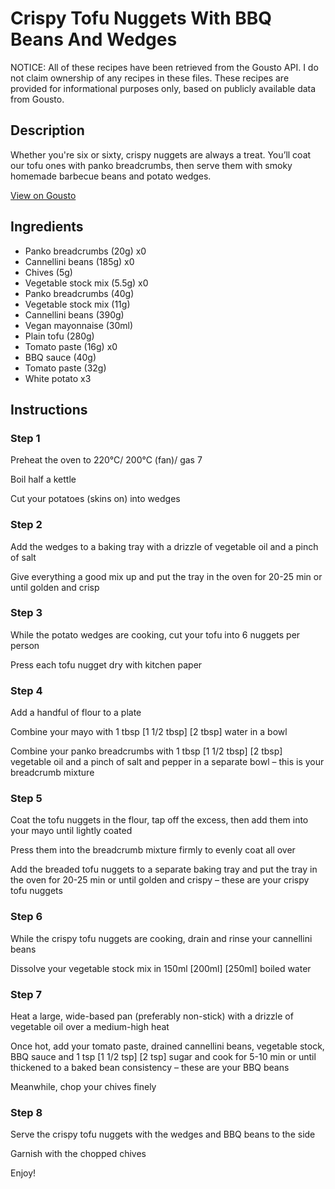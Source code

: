# Crispy Tofu Nuggets With BBQ Beans And Wedges

NOTICE: All of these recipes have been retrieved from the Gousto API. I do not claim ownership of any recipes in these files. These recipes are provided for informational purposes only, based on publicly available data from Gousto.

## Description

Whether you're six or sixty, crispy nuggets are always a treat. You’ll coat our tofu ones with panko breadcrumbs, then serve them with smoky homemade barbecue beans and potato wedges.

[View on Gousto](https://www.gousto.co.uk/recipes/cookbook/tofu-nuggets-bbq-beans-wedges)

## Ingredients

- Panko breadcrumbs (20g) x0
- Cannellini beans (185g) x0
- Chives (5g)
- Vegetable stock mix (5.5g) x0
- Panko breadcrumbs (40g)
- Vegetable stock mix (11g)
- Cannellini beans (390g)
- Vegan mayonnaise (30ml)
- Plain tofu (280g)
- Tomato paste (16g) x0
- BBQ sauce (40g)
- Tomato paste (32g)
- White potato x3

## Instructions


### Step 1

Preheat the oven to 220°C/ 200°C (fan)/ gas 7

Boil half a kettle

Cut your potatoes (skins on) into wedges


### Step 2

Add the wedges to a baking tray with a drizzle of vegetable oil and a pinch of salt

Give everything a good mix up and put the tray in the oven for 20-25 min or until golden and crisp


### Step 3

While the potato wedges are cooking, cut your tofu into 6 nuggets per person

Press each tofu nugget dry with kitchen paper


### Step 4

Add a handful of flour to a plate

Combine your mayo with 1 tbsp <span class="text-purple">[1 1/2 tbsp]</span> <span class="text-danger">[2 tbsp]</span> water in a bowl

Combine your panko breadcrumbs with 1 tbsp<span class="text-danger"> <span class="text-purple">[1 1/2 tbsp]</span> [2 tbsp]</span> vegetable oil and a pinch of salt and pepper in a separate bowl – this is your breadcrumb mixture


### Step 5

Coat the tofu nuggets in the flour, tap off the excess, then add them into your mayo until lightly coated

Press them into the breadcrumb mixture firmly to evenly coat all over

Add the breaded tofu nuggets to a separate baking tray and put the tray in the oven for 20-25 min or until golden and crispy – these are your crispy tofu nuggets


### Step 6

While the crispy tofu nuggets are cooking, drain and rinse your cannellini beans

Dissolve your vegetable stock mix in 150ml <span class="text-purple">[200ml] </span><span class="text-danger">[250ml]</span> boiled water


### Step 7

Heat a large, wide-based pan (preferably non-stick) with a drizzle of vegetable oil over a medium-high heat

Once hot, add your tomato paste, drained cannellini beans, vegetable stock, BBQ sauce and 1 tsp<span class="text-purple"> [1 1/2 tsp] </span><span class="text-danger">[2 tsp]</span> sugar and cook for 5-10 min or until thickened to a baked bean consistency – these are your BBQ beans

Meanwhile, chop your chives finely

### Step 8

Serve the crispy tofu nuggets with the wedges and BBQ beans to the side

Garnish with the chopped chives

Enjoy!

